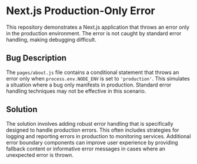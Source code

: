 # Next.js Production-Only Error

This repository demonstrates a Next.js application that throws an error only in the production environment.  The error is not caught by standard error handling, making debugging difficult.

## Bug Description

The `pages/about.js` file contains a conditional statement that throws an error only when `process.env.NODE_ENV` is set to `'production'`.  This simulates a situation where a bug only manifests in production.  Standard error handling techniques may not be effective in this scenario.

## Solution

The solution involves adding robust error handling that is specifically designed to handle production errors. This often includes strategies for logging and reporting errors in production to monitoring services. Additional error boundary components can improve user experience by providing fallback content or informative error messages in cases where an unexpected error is thrown.